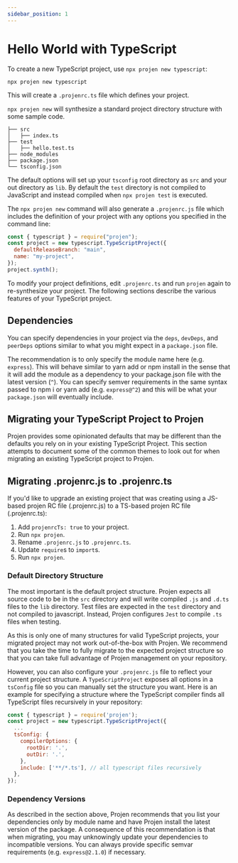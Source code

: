 ```yaml
---
sidebar_position: 1
---
```


# Hello World with TypeScript

To create a new TypeScript project, use `npx projen new typescript`:

```shell
npx projen new typescript
```

This will create a `.projenrc.ts` file which defines your project.

`npx projen new` will synthesize a standard project directory structure with some sample
code.

```shell
├── src
│   ├── index.ts
├── test
│   ├── hello.test.ts
├── node_modules
├── package.json
└── tsconfig.json
```

The default options will set up your `tsconfig` root directory as `src` and your
out directory as `lib`. By default the `test` directory is not compiled to
JavaScript and instead compiled when `npx projen test` is executed.

The `npx projen new` command will also generate a `.projenrc.js` file which includes
the definition of your project with any options you specified in the command
line:

```js
const { typescript } = require("projen");
const project = new typescript.TypeScriptProject({
  defaultReleaseBranch: "main",
  name: "my-project",
});
project.synth();
```

To modify your project definitions, edit `.projenrc.ts` and run `projen` again
to re-synthesize your project. The following sections describe the various
features of your TypeScript project.

## Dependencies

You can specify dependencies in your project via the `deps`, `devDeps`, and
`peerDeps` options similar to what you might expect in a `package.json` file.

The recommendation is to only specify the module name here (e.g. `express`).
This will behave similar to yarn add or npm install in the sense that it will
add the module as a dependency to your package.json file with the latest version
(`^`). You can specify semver requirements in the same syntax passed to npm i or
yarn add (e.g. `express@^2`) and this will be what your `package.json` will
eventually include.

## Migrating your TypeScript Project to Projen

Projen provides some opinionated defaults that may be different than the defaults
you rely on in your existing TypeScript Project. This section attempts to document
some of the common themes to look out for when migrating an existing TypeScript
project to Projen.

## Migrating .projenrc.js to .projenrc.ts

If you'd like to upgrade an existing project that was creating using a JS-based
projen RC file (.projenrc.js) to a TS-based projen RC file (.projenrc.ts):

1. Add `projenrcTs: true` to your project.
2. Run `npx projen`.
3. Rename `.projenrc.js` to `.projenrc.ts`.
4. Update `require`s to `import`s.
5. Run `npx projen`.

### Default Directory Structure

The most important is the default project structure. Projen expects all source code
to be in the `src` directory and will write compiled `.js` and `.d.ts` files to the
`lib` directory. Test files are expected in the `test` directory and not compiled
to javascript. Instead, Projen configures `Jest` to compile `.ts` files when testing.

As this is only one of many structures for valid TypeScript projects, your migrated
project may not work out-of-the-box with Projen. We recommend that you take the
time to fully migrate to the expected project structure so that you can take full
advantage of Projen management on your repository.

However, you can also configure your `.projenrc.js` file to reflect your current
project structure. A `TypeScriptProject` exposes all options in a `tsConfig` file
so you can manually set the structure you want. Here is an example for specifying a
structure where the TypeScript compiler finds all TypeScript files recursively in your
repository:

```js
const { typescript } = require('projen');
const project = new typescript.TypeScriptProject({
  ...
  tsConfig: {
    compilerOptions: {
      rootDir: '.',
      outDir: '.',
    },
    include: ['**/*.ts'], // all typescript files recursively
  },
});
```

### Dependency Versions

As described in the section above, Projen recommends that you list your dependencies
only by module name and have Projen install the latest version of the package. A
consequence of this recommendation is that when migrating, you may unknowingly update
your dependencies to incompatible versions. You can always provide specific semvar
requirements (e.g. `express@2.1.0`) if necessary.
